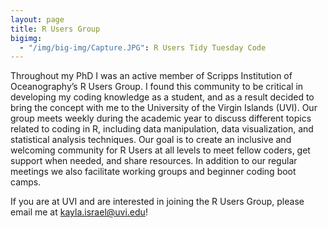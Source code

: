 ```yaml
---
layout: page
title: R Users Group
bigimg:
  - "/img/big-img/Capture.JPG": R Users Tidy Tuesday Code
---
```


Throughout my PhD I was an active member of Scripps Institution of Oceanography’s R Users Group. I found this community to be critical in developing my coding knowledge as a student, and as a result decided to bring the concept with me to the University of the Virgin Islands (UVI). Our group meets weekly during the academic year to discuss different topics related to coding in R, including data manipulation, data visualization, and statistical analysis techniques. Our goal is to create an inclusive and welcoming community for R Users at all levels to meet fellow coders, get support when needed, and share resources. In addition to our regular meetings we also facilitate working groups and beginner coding boot camps.   

If you are at UVI and are interested in joining the R Users Group, please email me at kayla.israel@uvi.edu!
